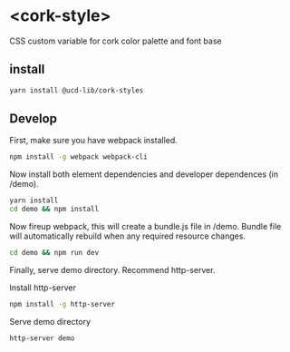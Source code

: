 # \<cork-style\>

CSS custom variable for cork color palette and font base

## install

```bash
yarn install @ucd-lib/cork-styles
```

## Develop

First, make sure you have webpack installed.

```bash
npm install -g webpack webpack-cli
```

Now install both element dependencies and developer dependences (in /demo).

```bash
yarn install
cd demo && npm install
```

Now fireup webpack, this will create a bundle.js file in /demo.  Bundle file
will automatically rebuild when any required resource changes.

```bash
cd demo && npm run dev
```

Finally, serve demo directory.  Recommend http-server.

Install http-server
```bash
npm install -g http-server
```

Serve demo directory
```bash
http-server demo
```
